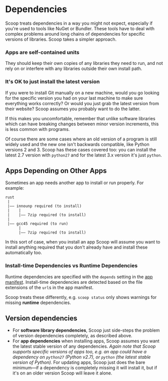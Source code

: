 # Dependencies

Scoop treats dependencies in a way you might not expect, especially if you're used to tools like NuGet or Bundler. These tools have to deal with complex problems around long chains of dependencies for specific versions of libraries. Scoop takes a simpler approach.

### Apps are self-contained units

They should keep their own copies of any libraries they need to run, and not rely on or interfere with any libraries outside their own install path.

### It's OK to just install the latest version

If you were to install Git manually on a new machine, would you go looking for the specific version you had on your last machine to make sure everything works correctly? Or would you just grab the latest version from their website? Scoop assumes you probably want to do the latter.

If this makes you uncomfortable, remember that unlike software libraries which can have breaking changes between minor version increments, this is less common with programs.

Of course there are some cases where an old version of a program is still widely used and the new one isn't backwards compatible, like Python versions 2 and 3. Scoop has these cases covered too: you can install the latest 2.7 version with `python27` and for the latest 3.x version it's just `python`.

## Apps Depending on Other Apps

Sometimes an app needs another app to install or run properly. For example:

```
rust
 |
 |—— innounp required (to install)
 |    |
 |    |—— 7zip required (to install)
 |
 |—— gcc45 required (to run)
      |
      |—— 7zip required (to install)
```

In this sort of case, when you install an app Scoop will assume you want to install anything required that you don't already have and install these automatically too.

### Install-time Dependencies vs Runtime Dependencies

Runtime dependencies are specified with the `depends` setting in the [app manifest](https://github.com/lukesampson/scoop/wiki/App-Manifests). Install-time dependencies are detected based on the file extensions of the `url`s in the app manifest.

Scoop treats these differently, e.g. `scoop status` only shows warnings for missing **runtime** dependencies.

## Version dependencies

- For **software library dependencies**, Scoop just side-steps the problem of version dependencies completely, as described above.
- For **app dependencies** when installing apps, Scoop assumes you want the latest stable version of any dependencies. _Again note that Scoop supports specific versions of apps too, e.g. an app could have a dependency on `python27` (Python v2.7), or `python` (the latest stable version of Python)._ For updating apps, Scoop just does the bare minimum—if a dependency is completely missing it will install it, but if it's on an older version Scoop will leave it alone.
